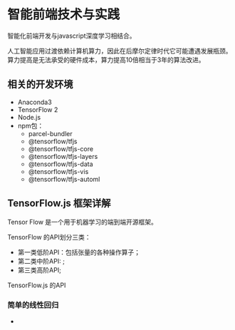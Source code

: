 # 智能前端技术与实践

智能化前端开发与javascript深度学习相结合。

人工智能应用过渡依赖计算机算力，因此在后摩尔定律时代它可能遭遇发展瓶颈。算力提高是无法承受的硬件成本，算力提高10倍相当于3年的算法改进。

## 相关的开发环境

- Anaconda3
- TensorFlow 2
- Node.js
- npm包：
  - parcel-bundler 
  - @tensorflow/tfjs
  - @tensorflow/tfjs-core
  - @tensorflow/tfjs-layers
  - @tensorflow/tfjs-data
  - @tensorflow/tfjs-vis
  - @tensorflow/tfjs-automl

## TensorFlow.js 框架详解

Tensor Flow 是一个用于机器学习的端到端开源框架。

TensorFlow 的API划分三类：

- 第一类低阶API：包括张量的各种操作算子；
- 第二类中阶API: ;
- 第三类高阶API;

TensorFlow.js 的API

### 简单的线性回归

- 